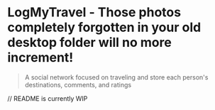 # LogMyTravel - Those photos completely forgotten in your old desktop folder will no more increment!
> A social network focused on traveling and store each person's destinations, comments, and ratings

// README is currently WIP


